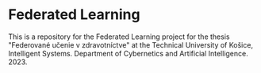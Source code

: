 # Federated Learning
This is a repository for the Federated Learning project for the thesis "Federované učenie v zdravotníctve" at the 
Technical University of Košice, Intelligent Systems. Department of Cybernetics and Artificial Intelligence. 2023. 